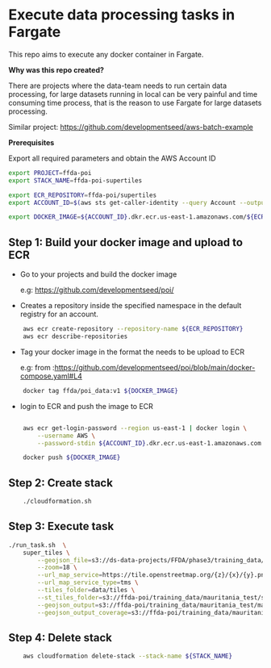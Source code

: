 # Execute data processing tasks in Fargate

This repo aims to execute any docker container in Fargate. 

**Why was this repo created?**

There are projects where the data-team needs to run certain data processing, for large datasets  running in local can be very painful and time consuming time process,   that is the reason to use Fargate  for large datasets processing.

Similar project: https://github.com/developmentseed/aws-batch-example


**Prerequisites**

Export all required parameters and obtain the AWS Account ID

```sh
export PROJECT=ffda-poi
export STACK_NAME=ffda-poi-supertiles

export ECR_REPOSITORY=ffda-poi/supertiles
export ACCOUNT_ID=$(aws sts get-caller-identity --query Account --output text)

export DOCKER_IMAGE=${ACCOUNT_ID}.dkr.ecr.us-east-1.amazonaws.com/${ECR_REPOSITORY}:v1
```


## Step 1: Build your docker image and upload to ECR


- Go to your projects and build the docker image

    e.g: https://github.com/developmentseed/poi/



- Creates a repository inside the specified namespace in the default registry for an account.

```bash
    aws ecr create-repository --repository-name ${ECR_REPOSITORY}
    aws ecr describe-repositories
```



- Tag your docker image in the format the needs to be upload to ECR

    e.g: from :https://github.com/developmentseed/poi/blob/main/docker-compose.yaml#L4

```bash
    docker tag ffda/poi_data:v1 ${DOCKER_IMAGE}
```

- login to ECR and push the image to ECR


```bash

    aws ecr get-login-password --region us-east-1 | docker login \
        --username AWS \
        --password-stdin ${ACCOUNT_ID}.dkr.ecr.us-east-1.amazonaws.com

    docker push ${DOCKER_IMAGE}
```


## Step 2: Create stack

```bash
    ./cloudformation.sh
```


## Step 3: Execute task

```sh
./run_task.sh  \
    super_tiles \
        --geojson_file=s3://ds-data-projects/FFDA/phase3/training_data/mauritania_training_data.geojson \
        --zoom=18 \
        --url_map_service=https://tile.openstreetmap.org/{z}/{x}/{y}.png \
        --url_map_service_type=tms \
        --tiles_folder=data/tiles \
        --st_tiles_folder=s3://ffda-poi/training_data/mauritania_test/supertiles/ \
        --geojson_output=s3://ffda-poi/training_data/mauritania_test/mauritania_training_data.geojson \
        --geojson_output_coverage=s3://ffda-poi/training_data/mauritania_test/mauritania_training_supertile_coverage.geojson
```

## Step 4: Delete stack


```bash
    aws cloudformation delete-stack --stack-name ${STACK_NAME}
```